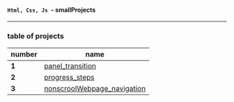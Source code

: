 #### `Html, Css, Js `- smallProjects

---

### table of projects

| number | name                                                                                                               |
| ------ | ------------------------------------------------------------------------------------------------------------------ |
| **1**  | [panel_transition](https://github.com/ddatunashvili/smallProjects/tree/master/panel_transition "panel_transition") |
| **2**  | [progress_steps](https://github.com/ddatunashvili/smallProjects/tree/master/progress_steps "progress_steps")       |
| **3**  | [nonscroolWebpage_navigation](https://github.com/ddatunashvili/smallProjects/tree/master/navigarion )              |
